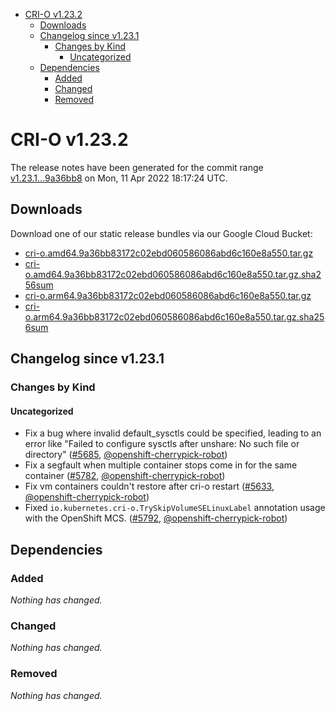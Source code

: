 - [CRI-O v1.23.2](#cri-o-v1232)
  - [Downloads](#downloads)
  - [Changelog since v1.23.1](#changelog-since-v1231)
    - [Changes by Kind](#changes-by-kind)
      - [Uncategorized](#uncategorized)
  - [Dependencies](#dependencies)
    - [Added](#added)
    - [Changed](#changed)
    - [Removed](#removed)

# CRI-O v1.23.2

The release notes have been generated for the commit range
[v1.23.1...9a36bb8](https://github.com/cri-o/cri-o/compare/v1.23.1...9a36bb83172c02ebd060586086abd6c160e8a550) on Mon, 11 Apr 2022 18:17:24 UTC.

## Downloads

Download one of our static release bundles via our Google Cloud Bucket:

- [cri-o.amd64.9a36bb83172c02ebd060586086abd6c160e8a550.tar.gz](https://storage.googleapis.com/cri-o/artifacts/cri-o.amd64.9a36bb83172c02ebd060586086abd6c160e8a550.tar.gz)
- [cri-o.amd64.9a36bb83172c02ebd060586086abd6c160e8a550.tar.gz.sha256sum](https://storage.googleapis.com/cri-o/artifacts/cri-o.amd64.9a36bb83172c02ebd060586086abd6c160e8a550.tar.gz.sha256sum)
- [cri-o.arm64.9a36bb83172c02ebd060586086abd6c160e8a550.tar.gz](https://storage.googleapis.com/cri-o/artifacts/cri-o.arm64.9a36bb83172c02ebd060586086abd6c160e8a550.tar.gz)
- [cri-o.arm64.9a36bb83172c02ebd060586086abd6c160e8a550.tar.gz.sha256sum](https://storage.googleapis.com/cri-o/artifacts/cri-o.arm64.9a36bb83172c02ebd060586086abd6c160e8a550.tar.gz.sha256sum)

## Changelog since v1.23.1

### Changes by Kind

#### Uncategorized
 - Fix a bug where invalid default_sysctls could be specified, leading to an error like "Failed to configure sysctls after unshare: No such file or directory" ([#5685](https://github.com/cri-o/cri-o/pull/5685), [@openshift-cherrypick-robot](https://github.com/openshift-cherrypick-robot))
 - Fix a segfault when multiple container stops come in for the same container ([#5782](https://github.com/cri-o/cri-o/pull/5782), [@openshift-cherrypick-robot](https://github.com/openshift-cherrypick-robot))
 - Fix vm containers couldn't restore after cri-o restart ([#5633](https://github.com/cri-o/cri-o/pull/5633), [@openshift-cherrypick-robot](https://github.com/openshift-cherrypick-robot))
 - Fixed `io.kubernetes.cri-o.TrySkipVolumeSELinuxLabel` annotation usage with the OpenShift MCS. ([#5792](https://github.com/cri-o/cri-o/pull/5792), [@openshift-cherrypick-robot](https://github.com/openshift-cherrypick-robot))

## Dependencies

### Added
_Nothing has changed._

### Changed
_Nothing has changed._

### Removed
_Nothing has changed._
